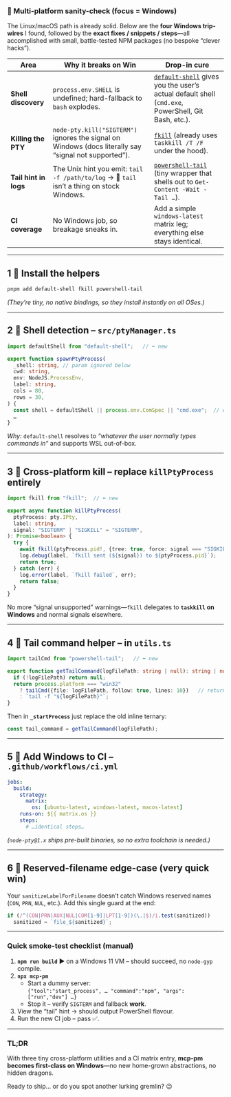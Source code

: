 ### 🚧 Multi-platform sanity-check (focus = Windows)  
The Linux/macOS path is already solid. Below are the **four Windows trip-wires** I found, followed by the **exact fixes / snippets / steps**—all accomplished with small, battle-tested NPM packages (no bespoke “clever hacks”).

| Area | Why it breaks on Win | Drop-in cure |
|------|---------------------|--------------|
| **Shell discovery** | `process.env.SHELL` is undefined; hard-fallback to `bash` explodes. | [`default-shell`](https://www.npmjs.com/package/default-shell) gives you the user’s actual default shell (`cmd.exe`, PowerShell, Git Bash, etc.). |
| **Killing the PTY** | `node-pty.kill("SIGTERM")` ignores the signal on Windows (docs literally say “signal not supported”). | [`fkill`](https://www.npmjs.com/package/fkill) (already uses `taskkill /T /F` under the hood). |
| **Tail hint in logs** | The Unix hint you emit: `tail -f /path/to/log` → 🐛 `tail` isn’t a thing on stock Windows. | [`powershell-tail`](https://www.npmjs.com/package/powershell-tail) (tiny wrapper that shells out to `Get-Content -Wait -Tail …`). |
| **CI coverage** | No Windows job, so breakage sneaks in. | Add a simple `windows-latest` matrix leg; everything else stays identical. |

---

## 1 ️⃣ Install the helpers

```bash
pnpm add default-shell fkill powershell-tail
```

*(They’re tiny, no native bindings, so they install instantly on all OSes.)*

---

## 2 ️⃣ Shell detection – `src/ptyManager.ts`

```ts
import defaultShell from "default-shell";   // ⬅ new

export function spawnPtyProcess(
  _shell: string, // param ignored below
  cwd: string,
  env: NodeJS.ProcessEnv,
  label: string,
  cols = 80,
  rows = 30,
) {
  const shell = defaultShell || process.env.ComSpec || "cmd.exe";  // win-safe
  …
}
```

*Why:* `default-shell` resolves to *“whatever the user normally types commands in”* and supports WSL out-of-box.

---

## 3 ️⃣ Cross-platform kill – replace `killPtyProcess` entirely

```ts
import fkill from "fkill";  // ⬅ new

export async function killPtyProcess(
  ptyProcess: pty.IPty,
  label: string,
  signal: "SIGTERM" | "SIGKILL" = "SIGTERM",
): Promise<boolean> {
  try {
    await fkill(ptyProcess.pid!, {tree: true, force: signal === "SIGKILL"});
    log.debug(label, `fkill sent (${signal}) to ${ptyProcess.pid}`);
    return true;
  } catch (err) {
    log.error(label, `fkill failed`, err);
    return false;
  }
}
```

No more “signal unsupported” warnings—`fkill` delegates to **`taskkill` on Windows** and normal signals elsewhere.

---

## 4 ️⃣ Tail command helper – in `utils.ts`

```ts
import tailCmd from "powershell-tail";   // ⬅ new

export function getTailCommand(logFilePath: string | null): string | null {
  if (!logFilePath) return null;
  return process.platform === "win32"
    ? tailCmd({file: logFilePath, follow: true, lines: 10})   // returns the PS cmd
    : `tail -f "${logFilePath}"`;
}
```

Then in **`_startProcess`** just replace the old inline ternary:

```ts
const tail_command = getTailCommand(logFilePath);
```

---

## 5 ️⃣ Add Windows to CI – `.github/workflows/ci.yml`

```yaml
jobs:
  build:
    strategy:
      matrix:
        os: [ubuntu-latest, windows-latest, macos-latest]
    runs-on: ${{ matrix.os }}
    steps:
      # …identical steps…
```

*(`node-pty@1.x` ships pre-built binaries, so no extra toolchain is needed.)*

---

## 6 ️⃣ Reserved-filename edge-case (very quick win)  
Your `sanitizeLabelForFilename` doesn’t catch Windows reserved names (`CON`, `PRN`, `NUL`, etc.). Add this single guard at the end:

```ts
if (/^(CON|PRN|AUX|NUL|COM[1-9]|LPT[1-9])(\.|$)/i.test(sanitized))
  sanitized = `file_${sanitized}`;
```

---

### Quick smoke-test checklist (manual)

1. **`npm run build`** ▶ on a Windows 11 VM – should succeed, no `node-gyp` compile.  
2. **`npx mcp-pm`**  
   - Start a dummy server:  
     `{"tool":"start_process", … "command":"npm", "args":["run","dev"] …}`  
   - Stop it – verify `SIGTERM` and fallback **work**.  
3. View the “tail” hint → should output PowerShell flavour.  
4. Run the new CI job – pass ✅.

---

### TL;DR  
With three tiny cross-platform utilities and a CI matrix entry, **mcp-pm becomes first-class on Windows**—no new home-grown abstractions, no hidden dragons.  

Ready to ship… or do you spot another lurking gremlin? 😉